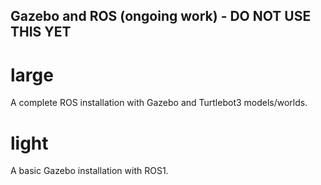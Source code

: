 ## Gazebo and ROS (ongoing work) - DO NOT USE THIS YET

# large
A complete ROS installation with Gazebo and Turtlebot3 models/worlds.

# light

A basic Gazebo installation with ROS1.
